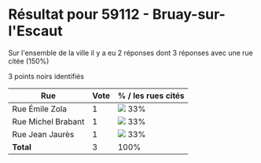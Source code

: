 # Résultat pour 59112 - Bruay-sur-l'Escaut

Sur l'ensemble de la ville il y a eu 2 réponses dont 3 réponses avec une rue citée (150%)

3 points noirs identifiés

| Rue | Vote | % / les rues cités|
|-----|------|-------------------|
| Rue Émile Zola | 1 | <img src="../../img/bar_33.gif" />&nbsp;33%|
| Rue Michel Brabant | 1 | <img src="../../img/bar_33.gif" />&nbsp;33%|
| Rue Jean Jaurès | 1 | <img src="../../img/bar_33.gif" />&nbsp;33%|
| **Total** | 3 | 100%|
